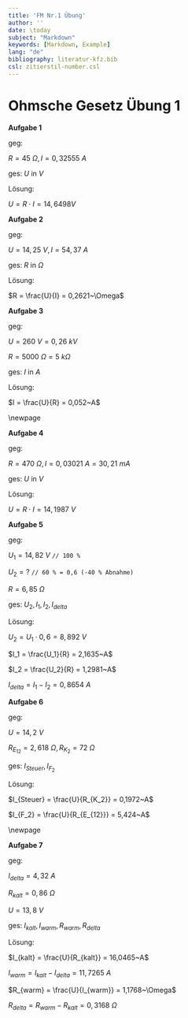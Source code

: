 ```yaml
---
title: 'FM Nr.1 Übung'
author: ''
date: \today
subject: "Markdown"
keywords: [Markdown, Example]
lang: "de"
bibliography: literatur-kfz.bib 
csl: zitierstil-number.csl
---
```

<!--# FM Nr. 1 Übungsaufgaben 
    Exponentialschreibweise: \num{2,67e-03} => 2.67 x 10^-3
    Pfeil: \curvearrowright  oder \to
    Mathemodus: https://katex.org/docs/supported.html
    30-01-22
-->
# Ohmsche Gesetz Übung 1

**Aufgabe 1**

geg:

$R = 45~\Omega, I = 0,32555~A$

ges: $U \text{ in } V$

Lösung:

$U = R \cdot I =  14,6498 V$

**Aufgabe 2**

geg:

$U = 14,25~V, I = 54,37~A$

ges: $R \text{ in } \Omega$

Lösung: 

$R = \frac{U}{I} = 0,2621~\Omega$


**Aufgabe 3**

geg:

$U = 260~V = 0,26~kV$

$R = 5000~\Omega = 5~k\Omega$

ges: $I \text{ in } A$

Lösung: 

$I = \frac{U}{R} = 0,052~A$

\newpage

**Aufgabe 4**

geg:

$R = 470~\Omega, I = 0,03021~A = 30,21~mA$

ges: $U \text{ in } V$

Lösung:

$U = R \cdot I =  14,1987~V$



**Aufgabe 5**

geg:

$U_1 = 14,82~V$ `// 100 %`

$U_2 = \text{?}$ `// 60 % = 0,6 (-40 % Abnahme)`

$R = 6,85~\Omega$

ges: $U_2, I_1, I_2, I_{delta}$

Lösung: 

$U_2 = U_1 \cdot 0,6 = 8,892~V$

$I_1 = \frac{U_1}{R} = 2,1635~A$

$I_2 = \frac{U_2}{R} = 1,2981~A$

$I_{delta} = I_1 - I_2 = 0,8654~A$


**Aufgabe 6**

geg:

$U = 14,2~V$

$R_{E_{12}} = 2,618~\Omega, R_{K_2} = 72~\Omega$

ges: $I_{Steuer}, I_{F_2}$

Lösung: 

$I_{Steuer} = \frac{U}{R_{K_2}} = 0,1972~A$

$I_{F_2} = \frac{U}{R_{E_{12}}} = 5,424~A$

\newpage

**Aufgabe 7**

geg:

$I_{delta} = 4,32~A$

$R_{kalt} = 0,86~\Omega$

$U = 13,8~V$

ges: $I_{kalt},\, I_{warm}, R_{warm}, R_{delta}$

Lösung: 

$I_{kalt} = \frac{U}{R_{kalt}} = 16,0465~A$

$I_{warm} = I_{kalt} - I_{delta} = 11,7265~A$

$R_{warm} = \frac{U}{I_{warm}} = 1,1768~\Omega$

$R_{delta} = R_{warm} - R_{kalt} = 0,3168~\Omega$
